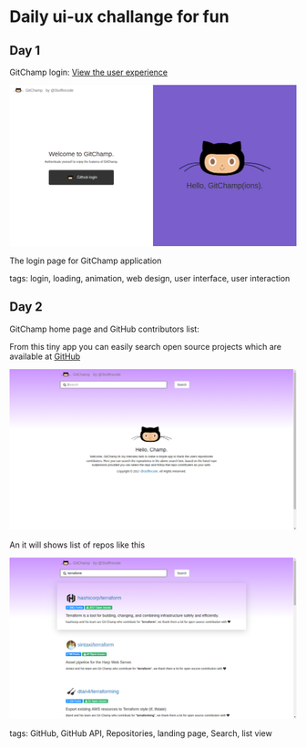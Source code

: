 [GitHub]: https://github.com
[gitchamp-login-page-image]: ./day-1/gitchamp-login-page.png
[gitchamp-login-page]: ./day-1/gitchamp-login-page.gif

[gitchamp-home]: ./day-2/gitchamp-home.png
[gitchamp-contributions]: ./day-2/gitchamp-contributions.png

# Daily ui-ux challange for fun

## Day 1

GitChamp login: [View the user experience][gitchamp-login-page]

![Gitchamp login page][gitchamp-login-page-image]

The login page for GitChamp application

tags: login, loading, animation, web design, user interface, user interaction

## Day 2

GitChamp home page and GitHub contributors list:

From this tiny app you can easily search open source projects which are available at [GitHub] 

![GitChamp home page][gitchamp-home]

An it will shows list of repos like this

![GitChamp contributions list][gitchamp-contributions]

tags: GitHub, GitHub API, Repositories, landing page, Search, list view
